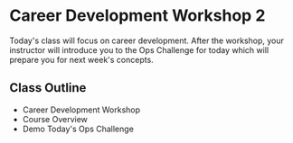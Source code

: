 # Career Development Workshop 2

Today's class will focus on career development. After the workshop, your instructor will introduce you to the Ops Challenge for today which will prepare you for next week's concepts.

## Class Outline

- Career Development Workshop
- Course Overview
- Demo Today's Ops Challenge
